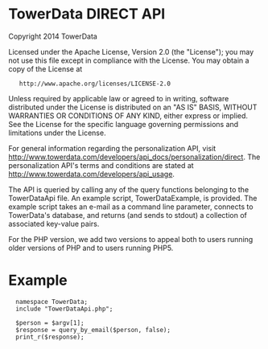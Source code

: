 TowerData DIRECT API
====================

Copyright 2014 TowerData

   Licensed under the Apache License, Version 2.0 (the "License");
   you may not use this file except in compliance with the License.
   You may obtain a copy of the License at

       http://www.apache.org/licenses/LICENSE-2.0

   Unless required by applicable law or agreed to in writing, software
   distributed under the License is distributed on an "AS IS" BASIS,
   WITHOUT WARRANTIES OR CONDITIONS OF ANY KIND, either express or implied.
   See the License for the specific language governing permissions and
   limitations under the License.

For general information regarding the personalization API, visit http://www.towerdata.com/developers/api_docs/personalization/direct. The personalization API's terms and conditions are stated at http://www.towerdata.com/developers/api_usage.

The API is queried by calling any of the query functions belonging to the TowerDataApi file. An example script, TowerDataExample, is provided. The example script takes an e-mail as a command line parameter, connects to TowerData's database, and returns (and sends to stdout) a collection of associated key-value pairs.

For the PHP version, we add two versions to appeal both to users running older versions of PHP and to users running PHP5.

Example
=======

      namespace TowerData;
      include "TowerDataApi.php";
      
      $person = $argv[1];
      $response = query_by_email($person, false);
      print_r($response);

